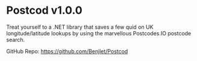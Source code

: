 # Postcod v1.0.0

Treat yourself to a .NET library that saves a few quid on UK longitude/latitude lookups by using the marvellous Postcodes.IO postcode search.

GitHub Repo:
https://github.com/Benjlet/Postcod
